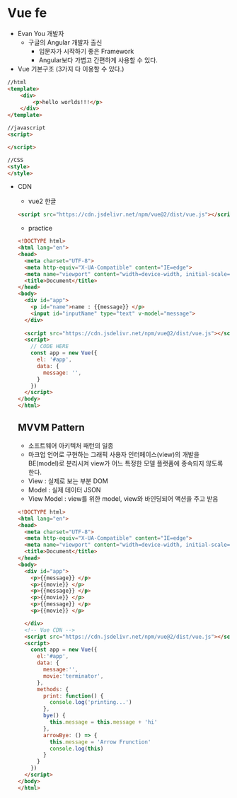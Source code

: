 # Vue fe

- Evan You 개발자
    - 구글의 Angular 개발자 출신
        - 입문자가 시작하기 좋은 Framework
        - Angular보다 가볍고 간편하게 사용할 수 있다.
- Vue 기본구조 (3가지 다 이용할 수 있다.)

```html
//html
<template>
	<div>
		<p>hello worlds!!!</p>
	</div>
</template>

//javascript
<script>

</script>

//CSS
<style>
</style>
```

- CDN
    - vue2 한글
    
    ```html
    <script src="https://cdn.jsdelivr.net/npm/vue@2/dist/vue.js"></script>
    ```
    
    - practice
    
    ```html
    <!DOCTYPE html>
    <html lang="en">
    <head>
      <meta charset="UTF-8">
      <meta http-equiv="X-UA-Compatible" content="IE=edge">
      <meta name="viewport" content="width=device-width, initial-scale=1.0">
      <title>Document</title>
    </head>
    <body>
      <div id="app">
        <p id="name">name : {{message}} </p>
        <input id="inputName" type="text" v-model="message">
      </div>
      
      <script src="https://cdn.jsdelivr.net/npm/vue@2/dist/vue.js"></script>
      <script>
        // CODE HERE
        const app = new Vue({
          el: '#app',
          data: {
            message: '',
          }
        })
      </script>
    </body>
    </html>
    ```
    
    ## MVVM Pattern
    
    - 소프트웨어 아키텍처 패턴의 일종
    - 마크업 언어로 구현하는 그래픽 사용자 인터페이스(view)의 개발을 BE(model)로 분리시켜 view가 어느 특정한 모델 플랫폼에 종속되지 않도록 한다.
    - View : 실제로 보는 부분 DOM
    - Model : 실제 데이터 JSON
    - View Model  : view를 위한 model, view와 바인딩되어 액션을 주고 받음
    
    ```html
    <!DOCTYPE html>
    <html lang="en">
    <head>
      <meta charset="UTF-8">
      <meta http-equiv="X-UA-Compatible" content="IE=edge">
      <meta name="viewport" content="width=device-width, initial-scale=1.0">
      <title>Document</title>
    </head>
    <body>
      <div id="app">
        <p>{{message}} </p>
        <p>{{movie}} </p>
        <p>{{message}} </p>
        <p>{{movie}} </p>
        <p>{{message}} </p>
        <p>{{movie}} </p>
    
      </div>
      <!-- Vue CDN -->
      <script src="https://cdn.jsdelivr.net/npm/vue@2/dist/vue.js"></script>
      <script>
        const app = new Vue({
          el:'#app',
          data: {
            message:'',
            movie:'terminator',
          },
          methods: {
            print: function() {
              console.log('printing...')
            },
            bye() {
              this.message = this.message + 'hi'
            },
            arrowBye: () => {
              this.message = 'Arrow Frunction'
              console.log(this)
            }
          }
        })
      </script>
    </body>
    </html>
    ```